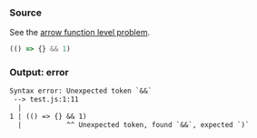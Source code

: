 ### Source
See the [arrow function level problem](../../../../parser/docs/arrow-function-level-problem.md).

```js
(() => {} && 1)
```

### Output: error
```txt
Syntax error: Unexpected token `&&`
 --> test.js:1:11
  |
1 | (() => {} && 1)
  |           ^^ Unexpected token, found `&&`, expected `)`
```
